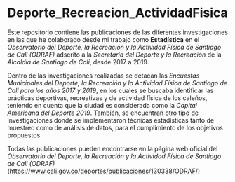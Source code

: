 # Deporte_Recreacion_ActividadFisica

Este repositorio contiene las publicaciones de las diferentes investigaciones en las que he colaborado desde mi trabajo como **Estadística** en el *Observatorio del Deporte, la Recreación y la Actividad Física de Santiago de Cali (ODRAF)* adscrito a la *Secretaría del Deporte y la Recreación* de la *Alcaldía de Santiago de Cali*, desde 2017 a 2019.

Dentro de las investigaciones realizadas se detacan las *Encuestas Municipales del Deporte, la Recreación y la Actividad Física de Santiago de Cali para los años 2017 y 2019*, en los cuales se buscaba identificar las prácticas deportivas, recreativas y de actividad física de los caleños, teniendo en cuenta que la ciudad es considerada como la *Capital Americana del Deporte 2019*. También, se encuentran otro tipo de investigaciones donde se implementaron técnicas estadísticas tanto de muestreo como de análisis de datos, para el cumplimiento de los objetivos propuestos.

Todas las publicaciones pueden encontrarse en la página web oficial del *Observatorio del Deporte, la Recreación y la Actividad Física de Santiago de Cali (ODRAF)* (https://www.cali.gov.co/deportes/publicaciones/130338/ODRAF/)
